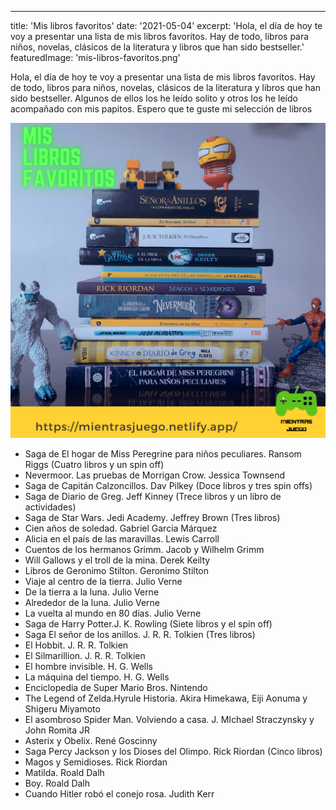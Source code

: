 ---
title: 'Mis libros favoritos'
date: '2021-05-04'
excerpt: 'Hola, el día de hoy te voy a presentar una lista de mis libros favoritos. Hay de todo, libros para niños, novelas, clásicos de la literatura y libros que han sido bestseller.'
featuredImage: 'mis-libros-favoritos.png'


Hola, el día de hoy te voy a presentar una lista de mis libros favoritos. Hay de todo, libros para niños, novelas, clásicos de la literatura y libros que han sido bestseller. Algunos de ellos los he leído solito y otros los he leído acompañado con mis papitos. Espero que te guste mi selección de libros  

![Mis libros favoritos](./mis-libros-favoritos.png)

* Saga de El hogar de Miss Peregrine para niños peculiares. Ransom Riggs (Cuatro libros y un spin off)
* Nevermoor. Las pruebas de Morrigan Crow. Jessica Townsend
* Saga de Capitán Calzoncillos. Dav Pilkey (Doce libros y tres spin offs)
* Saga de Diario de Greg.  Jeff Kinney (Trece libros y un libro de actividades)
* Saga de Star Wars. Jedi Academy. Jeffrey Brown (Tres libros)
* Cien años de soledad. Gabriel Garcia Márquez
* Alicia en el país de las maravillas. Lewis Carroll
* Cuentos de los hermanos Grimm. Jacob y Wilhelm Grimm
* Will Gallows y el troll de la mina. Derek Keilty
* Libros de Geronimo Stilton. Geronimo Stilton
* Viaje al centro de la tierra. Julio Verne
* De la tierra a la luna. Julio Verne
* Alrededor de la luna. Julio Verne
* La vuelta al mundo en 80 días. Julio Verne
* Saga de Harry Potter.J. K. Rowling (Siete libros y el spin off)
* Saga El señor de los anillos. J. R. R. Tolkien (Tres libros)
* El Hobbit. J. R. R. Tolkien
* El Silmarillion. J. R. R. Tolkien
* El hombre invisible. H. G. Wells
* La máquina del tiempo. H. G. Wells
* Enciclopedia de Super Mario Bros. Nintendo
* The Legend of Zelda.Hyrule Historia. Akira Himekawa, Eiji Aonuma y Shigeru Miyamoto
* El asombroso Spider Man. Volviendo a casa. J. MIchael Straczynsky y John Romita JR
* Asterix y Obelix. René Goscinny
* Saga Percy Jackson y los Dioses del Olimpo. Rick Riordan (Cinco libros)
* Magos y Semidioses. Rick Riordan
* Matilda. Roald Dalh
* Boy. Roald Dalh
* Cuando Hitler robó el conejo rosa. Judith Kerr

